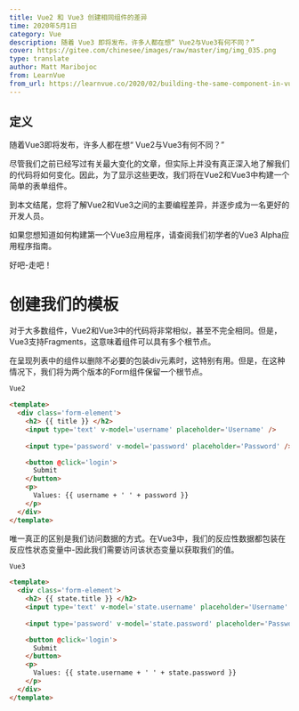 ```yaml
---
title: Vue2 和 Vue3 创建相同组件的差异
time: 2020年5月1日
category: Vue
description: 随着 Vue3 即将发布，许多人都在想“ Vue2与Vue3有何不同？”
cover: https://gitee.com/chinesee/images/raw/master/img/img_035.png
type: translate
author: Matt Maribojoc
from: LearnVue
from_url: https://learnvue.co/2020/02/building-the-same-component-in-vue2-vs-vue3/
---
```


## 定义

随着Vue3即将发布，许多人都在想“ Vue2与Vue3有何不同？”

尽管我们之前已经写过有关最大变化的文章，但实际上并没有真正深入地了解我们的代码将如何变化。因此，为了显示这些更改，我们将在Vue2和Vue3中构建一个简单的表单组件。 

到本文结尾，您将了解Vue2和Vue3之间的主要编程差异，并逐步成为一名更好的开发人员。

如果您想知道如何构建第一个Vue3应用程序，请查阅我们初学者的Vue3 Alpha应用程序指南。

好吧-走吧！

# 创建我们的模板

对于大多数组件，Vue2和Vue3中的代码将非常相似，甚至不完全相同。但是，Vue3支持Fragments，这意味着组件可以具有多个根节点。 

在呈现列表中的组件以删除不必要的包装div元素时，这特别有用。但是，在这种情况下，我们将为两个版本的Form组件保留一个根节点。

```html
Vue2

<template>
  <div class='form-element'>
    <h2> {{ title }} </h2>
    <input type='text' v-model='username' placeholder='Username' />
    
    <input type='password' v-model='password' placeholder='Password' />

    <button @click='login'>
      Submit
    </button>
    <p> 
      Values: {{ username + ' ' + password }}
    </p>
  </div>
</template>
```

唯一真正的区别是我们访问数据的方式。在Vue3中，我们的反应性数据都包装在反应性状态变量中-因此我们需要访问该状态变量以获取我们的值。

```html
Vue3

<template>
  <div class='form-element'>
    <h2> {{ state.title }} </h2>
    <input type='text' v-model='state.username' placeholder='Username' />
    
    <input type='password' v-model='state.password' placeholder='Password' />

    <button @click='login'>
      Submit
    </button>
    <p> 
      Values: {{ state.username + ' ' + state.password }}
    </p>
  </div>
</template>
```
